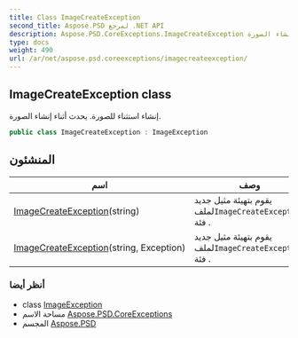 ```yaml
---
title: Class ImageCreateException
second_title: Aspose.PSD لمرجع .NET API
description: Aspose.PSD.CoreExceptions.ImageCreateException فصل. إنشاء استثناء للصورة. يحدث أثناء إنشاء الصورة.
type: docs
weight: 490
url: /ar/net/aspose.psd.coreexceptions/imagecreateexception/
---
```

## ImageCreateException class

إنشاء استثناء للصورة. يحدث أثناء إنشاء الصورة.

```csharp
public class ImageCreateException : ImageException
```

## المنشئون

| اسم | وصف |
| --- | --- |
| [ImageCreateException](imagecreateexception/#constructor)(string) | يقوم بتهيئة مثيل جديد لملف`ImageCreateException` فئة . |
| [ImageCreateException](imagecreateexception/#constructor_1)(string, Exception) | يقوم بتهيئة مثيل جديد لملف`ImageCreateException` فئة . |

### أنظر أيضا

* class [ImageException](../imageexception/)
* مساحة الاسم [Aspose.PSD.CoreExceptions](../../aspose.psd.coreexceptions/)
* المجسم [Aspose.PSD](../../)


